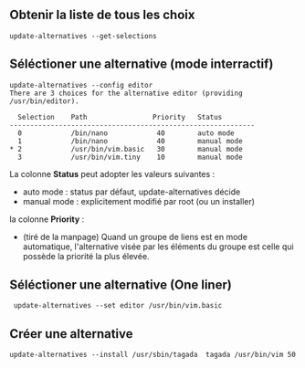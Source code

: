 ## Obtenir la liste de tous les choix 
```
update-alternatives --get-selections
```
## Séléctioner une alternative (mode interractif)
```
update-alternatives --config editor
There are 3 choices for the alternative editor (providing /usr/bin/editor).

  Selection    Path                Priority   Status
------------------------------------------------------------
  0            /bin/nano            40        auto mode
  1            /bin/nano            40        manual mode
* 2            /usr/bin/vim.basic   30        manual mode
  3            /usr/bin/vim.tiny    10        manual mode
  ```
La colonne **Status** peut adopter les valeurs suivantes :
* auto mode : status par défaut, update-alternatives décide
* manual mode : explicitement modifié par root (ou un installer)
 
la colonne **Priority** :
* (tiré de la manpage) Quand un groupe de liens est en mode automatique, l'alternative visée par les éléments du groupe est celle qui possède la priorité la plus élevée.

## Séléctioner une alternative (One liner)
```
 update-alternatives --set editor /usr/bin/vim.basic
 ```
 
 ## Créer une alternative
```
update-alternatives --install /usr/sbin/tagada  tagada /usr/bin/vim 50
```


